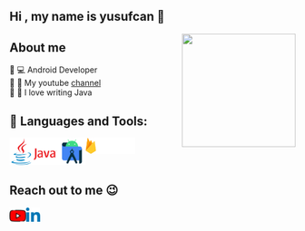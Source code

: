 <h2>Hi , my name is yusufcan 👋</h2>
<img src="https://media0.giphy.com/media/fSXkDRyNHgQ3xBbCOo/giphy.gif?cid=ecf05e47s9rk1wsyds6xuhqoqra0xtxwfy2ecdl9hdlt81s3&rid=giphy.gif&ct=g" align="right" width="200" height="200">

<h2>About me</h2>
<font> 🔘 💻 Android Developer</font><br>
<font> 🔘 👀 My youtube <a href="https://www.youtube.com/channel/UCigbkww1ioIfyuA7Ubsz2Zw" target="_blank"> channel</a> </font><br>
<font> 🔘 💙 I love writing Java</font></br>


<h2>🚀 Languages and Tools:</h2>
<a href="https://dev.java/"><img src="https://github.com/yusufcanstr/yusufcanstr/blob/main/java.png" width="86" height="48" align="left" /></a>

<img src="https://github.com/yusufcanstr/yusufcanstr/blob/main/androidstudio.png" width="48" height="48" align="left" />

<img src="https://github.com/yusufcanstr/yusufcanstr/blob/main/firebase1.png" width="88" height="28" align="left" />


[youtube]: https://www.youtube.com/channel/UCigbkww1ioIfyuA7Ubsz2Zw
[linkedin]: https://www.linkedin.com/in/yusufcan-%C5%9Fent%C3%BCrk-a8a53a226/

[java]: https://dev.java/
[firebase]: https://firebase.google.com/
[androidstudio]: https://developer.android.com/

<br><br><br>

<h2>Reach out to me 😉</h2>

[<img width="29" src="https://github.com/yusufcanstr/yusufcanstr/blob/main/youtube.png" align="left" />][youtube]
[<img width="25" src="https://github.com/yusufcanstr/yusufcanstr/blob/main/linkedin.png" align="left" />][linkedin]
